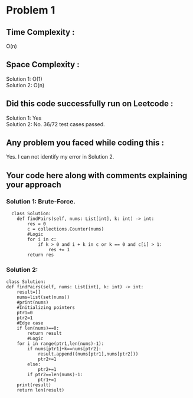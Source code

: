 # Problem 1
## Time Complexity :
O(n)

## Space Complexity :
Solution 1: O(1)\
Solution 2: O(n)

## Did this code successfully run on Leetcode :
Solution 1: Yes\
Solution 2: No. 36/72 test cases passed.

## Any problem you faced while coding this :
Yes. I can not identify my error in Solution 2.

## Your code here along with comments explaining your approach
### Solution 1: Brute-Force.
      class Solution:
        def findPairs(self, nums: List[int], k: int) -> int:
            res = 0
            c = collections.Counter(nums)
            #Logic
            for i in c:
                if k > 0 and i + k in c or k == 0 and c[i] > 1:
                    res += 1
            return res

### Solution 2:
    class Solution:
    def findPairs(self, nums: List[int], k: int) -> int:
        result=[]
        nums=list(set(nums))
        #print(nums)
        #Initializing pointers
        ptr1=0
        ptr2=1
        #Edge case
        if len(nums)==0:
            return result
            #Logic
        for i in range(ptr1,len(nums)-1):
            if nums[ptr1]+k==nums[ptr2]:
                result.append((nums[ptr1],nums[ptr2]))
                ptr2+=1
            else:
                ptr2+=1
            if ptr2==len(nums)-1:
                ptr1+=1
        print(result)
        return len(result)
